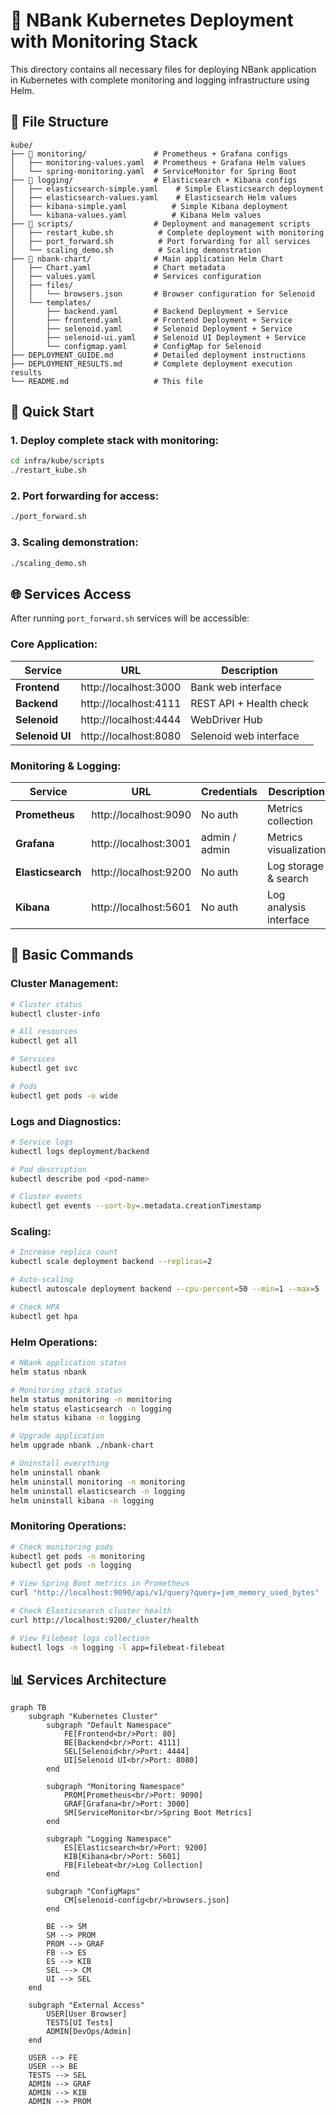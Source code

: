 # 🚀 NBank Kubernetes Deployment with Monitoring Stack

This directory contains all necessary files for deploying NBank application in Kubernetes with complete monitoring and logging infrastructure using Helm.

## 📁 File Structure

```
kube/
├── 📁 monitoring/               # Prometheus + Grafana configs
│   ├── monitoring-values.yaml  # Prometheus + Grafana Helm values
│   └── spring-monitoring.yaml  # ServiceMonitor for Spring Boot
├── 📁 logging/                  # Elasticsearch + Kibana configs
│   ├── elasticsearch-simple.yaml    # Simple Elasticsearch deployment
│   ├── elasticsearch-values.yaml    # Elasticsearch Helm values
│   ├── kibana-simple.yaml          # Simple Kibana deployment
│   └── kibana-values.yaml          # Kibana Helm values
├── 📁 scripts/                  # Deployment and management scripts
│   ├── restart_kube.sh          # Complete deployment with monitoring
│   ├── port_forward.sh          # Port forwarding for all services
│   └── scaling_demo.sh          # Scaling demonstration
├── 📁 nbank-chart/              # Main application Helm Chart
│   ├── Chart.yaml              # Chart metadata
│   ├── values.yaml             # Services configuration
│   ├── files/
│   │   └── browsers.json       # Browser configuration for Selenoid
│   └── templates/
│       ├── backend.yaml        # Backend Deployment + Service
│       ├── frontend.yaml       # Frontend Deployment + Service
│       ├── selenoid.yaml       # Selenoid Deployment + Service
│       ├── selenoid-ui.yaml    # Selenoid UI Deployment + Service
│       └── configmap.yaml      # ConfigMap for Selenoid
├── DEPLOYMENT_GUIDE.md         # Detailed deployment instructions
├── DEPLOYMENT_RESULTS.md       # Complete deployment execution results
└── README.md                   # This file
```

## 🎯 Quick Start

### 1. Deploy complete stack with monitoring:

```bash
cd infra/kube/scripts
./restart_kube.sh
```

### 2. Port forwarding for access:

```bash
./port_forward.sh
```

### 3. Scaling demonstration:

```bash
./scaling_demo.sh
```

## 🌐 Services Access

After running `port_forward.sh` services will be accessible:

### Core Application:

| Service         | URL                   | Description             |
| --------------- | --------------------- | ----------------------- |
| **Frontend**    | http://localhost:3000 | Bank web interface      |
| **Backend**     | http://localhost:4111 | REST API + Health check |
| **Selenoid**    | http://localhost:4444 | WebDriver Hub           |
| **Selenoid UI** | http://localhost:8080 | Selenoid web interface  |

### Monitoring & Logging:

| Service           | URL                   | Credentials   | Description            |
| ----------------- | --------------------- | ------------- | ---------------------- |
| **Prometheus**    | http://localhost:9090 | No auth       | Metrics collection     |
| **Grafana**       | http://localhost:3001 | admin / admin | Metrics visualization  |
| **Elasticsearch** | http://localhost:9200 | No auth       | Log storage & search   |
| **Kibana**        | http://localhost:5601 | No auth       | Log analysis interface |

## 🔧 Basic Commands

### Cluster Management:

```bash
# Cluster status
kubectl cluster-info

# All resources
kubectl get all

# Services
kubectl get svc

# Pods
kubectl get pods -o wide
```

### Logs and Diagnostics:

```bash
# Service logs
kubectl logs deployment/backend

# Pod description
kubectl describe pod <pod-name>

# Cluster events
kubectl get events --sort-by=.metadata.creationTimestamp
```

### Scaling:

```bash
# Increase replica count
kubectl scale deployment backend --replicas=2

# Auto-scaling
kubectl autoscale deployment backend --cpu-percent=50 --min=1 --max=5

# Check HPA
kubectl get hpa
```

### Helm Operations:

```bash
# NBank application status
helm status nbank

# Monitoring stack status
helm status monitoring -n monitoring
helm status elasticsearch -n logging
helm status kibana -n logging

# Upgrade application
helm upgrade nbank ./nbank-chart

# Uninstall everything
helm uninstall nbank
helm uninstall monitoring -n monitoring
helm uninstall elasticsearch -n logging
helm uninstall kibana -n logging
```

### Monitoring Operations:

```bash
# Check monitoring pods
kubectl get pods -n monitoring
kubectl get pods -n logging

# View Spring Boot metrics in Prometheus
curl "http://localhost:9090/api/v1/query?query=jvm_memory_used_bytes"

# Check Elasticsearch cluster health
curl http://localhost:9200/_cluster/health

# View Filebeat logs collection
kubectl logs -n logging -l app=filebeat-filebeat
```

## 📊 Services Architecture

```mermaid
graph TB
    subgraph "Kubernetes Cluster"
        subgraph "Default Namespace"
            FE[Frontend<br/>Port: 80]
            BE[Backend<br/>Port: 4111]
            SEL[Selenoid<br/>Port: 4444]
            UI[Selenoid UI<br/>Port: 8080]
        end

        subgraph "Monitoring Namespace"
            PROM[Prometheus<br/>Port: 9090]
            GRAF[Grafana<br/>Port: 3000]
            SM[ServiceMonitor<br/>Spring Boot Metrics]
        end

        subgraph "Logging Namespace"
            ES[Elasticsearch<br/>Port: 9200]
            KIB[Kibana<br/>Port: 5601]
            FB[Filebeat<br/>Log Collection]
        end

        subgraph "ConfigMaps"
            CM[selenoid-config<br/>browsers.json]
        end

        BE --> SM
        SM --> PROM
        PROM --> GRAF
        FB --> ES
        ES --> KIB
        SEL --> CM
        UI --> SEL
    end

    subgraph "External Access"
        USER[User Browser]
        TESTS[UI Tests]
        ADMIN[DevOps/Admin]
    end

    USER --> FE
    USER --> BE
    TESTS --> SEL
    ADMIN --> GRAF
    ADMIN --> KIB
    ADMIN --> PROM
```

